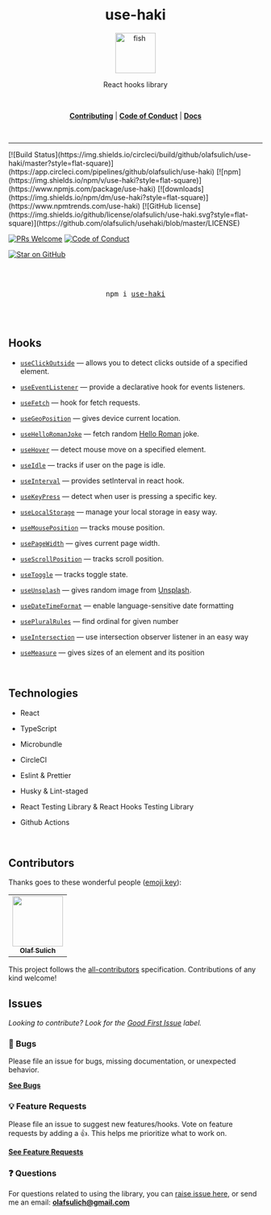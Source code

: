 <div align="center">
<h1>use-haki</h1>

<a href="https://github.com/olafsulich/use-haki/settings">
  <img
    height="80"
    width="80"
    alt="fish"
    src="https://i.ibb.co/SmkHMr2/fishhook.png"
  />
</a>

<p>React hooks library</p>

<br />

[**Contributing**](./CONTRIBUTING.md) | [**Code of Conduct**](./CODE_OF_CONDUCT.md) | [**Docs**](./docs)

<br />
</div>

<hr />
<!-- prettier-ignore-start -->
[![Build Status](https://img.shields.io/circleci/build/github/olafsulich/use-haki/master?style=flat-square)](https://app.circleci.com/pipelines/github/olafsulich/use-haki)
[![npm](https://img.shields.io/npm/v/use-haki?style=flat-square)](https://www.npmjs.com/package/use-haki)
[![downloads](https://img.shields.io/npm/dm/use-haki?style=flat-square)](https://www.npmtrends.com/use-haki)
[![GitHub license](https://img.shields.io/github/license/olafsulich/use-haki.svg?style=flat-square)](https://github.com/olafsulich/usehaki/blob/master/LICENSE)

[![PRs Welcome](https://img.shields.io/badge/PRs-welcome-brightgreen.svg?style=flat-square)](http://makeapullrequest.com)
[![Code of Conduct](https://img.shields.io/badge/code%20of-conduct-ff69b4.svg?style=flat-square)](https://github.com/testing-library/react-hooks-testing-library/blob/master/CODE_OF_CONDUCT.md)

[![Star on GitHub](https://img.shields.io/github/stars/olafsulich/use-haki.svg?style=social)](https://github.com/olafsulich/use-haki/stargazers)

<!-- prettier-ignore-end -->

<div align="center">
  <br />
  <br />
  <pre>npm i <a href="https://www.npmjs.com/package/use-haki">use-haki</a></pre>
  <br />
  <br />
</div>

## Hooks

- [`useClickOutside`](./docs/useClickOutside.md) &mdash; allows you to detect clicks outside of a specified element.

- [`useEventListener`](./docs/useEventListener.md) &mdash; provide a declarative hook for events listeners.

- [`useFetch`](./docs/useFetch.md) &mdash; hook for fetch requests.

- [`useGeoPosition`](./docs/useGeoPosition.md) &mdash; gives device current location.

- [`useHelloRomanJoke`](./docs/useHelloRomanJoke.md) &mdash; fetch random [Hello Roman](https://www.youtube.com/channel/UCq8XmOMtrUCb8FcFHQEd8_g) joke.

- [`useHover`](./docs/useHover.md) &mdash; detect mouse move on a specified element.

- [`useIdle`](./docs/useIdle.md) &mdash; tracks if user on the page is idle.

- [`useInterval`](./docs/useInterval.md) &mdash; provides setInterval in react hook.

- [`useKeyPress`](./docs/useKeyPress.md) &mdash; detect when user is pressing a specific key.

- [`useLocalStorage`](./docs/useLocalStorage.md) &mdash; manage your local storage in easy way.

- [`useMousePosition`](./docs/useMousePosition.md) &mdash; tracks mouse position.

- [`usePageWidth`](./docs/usePageWidth.md) &mdash; gives current page width.

- [`useScrollPosition`](./docs/useScrollPosition.md) &mdash; tracks scroll position.

- [`useToggle`](./docs/useToggle.md) &mdash; tracks toggle state.

- [`useUnsplash`](./docs/useUnsplash.md) &mdash; gives random image from [Unsplash](https://unsplash.com/).

- [`useDateTimeFormat`](./docs/useDateTimeFormat.md) &mdash; enable language-sensitive date formatting

- [`usePluralRules`](./docs/usePluralRules.md) &mdash; find ordinal for given number

- [`useIntersection`](./docs/useIntersection.md) &mdash; use intersection observer listener in an easy way

- [`useMeasure`](./docs/useMeasure.md) &mdash; gives sizes of an element and its position

  <br />

## Technologies

- React
- TypeScript
- Microbundle
- CircleCI
- Eslint & Prettier
- Husky & Lint-staged
- React Testing Library & React Hooks Testing Library
- Github Actions

  <br />

## Contributors

Thanks goes to these wonderful people ([emoji key](https://allcontributors.org/docs/en/emoji-key)):

<!-- ALL-CONTRIBUTORS-LIST:START - Do not remove or modify this section -->
<!-- prettier-ignore-start -->
<!-- markdownlint-disable -->
<table>
  <tr>
    <td align="center"><a href="http://frontlive.pl"><img src="https://avatars1.githubusercontent.com/u/46969484?v=4" width="100px;" alt=""/><br /><sub><b>Olaf Sulich</b></sub></a></td>
  </tr>
</table>

<!-- markdownlint-enable -->
<!-- prettier-ignore-end -->

<!-- ALL-CONTRIBUTORS-LIST:END -->

This project follows the [all-contributors](https://allcontributors.org/) specification.
Contributions of any kind welcome!

## Issues

_Looking to contribute? Look for the
[Good First Issue](https://github.com/olafsulich/use-haki/issues?utf8=✓&q=is%3Aissue+is%3Aopen+sort%3Areactions-%2B1-desc+label%3A"good+first+issue"+)
label._

### 🐛 Bugs

Please file an issue for bugs, missing documentation, or unexpected behavior.

[**See Bugs**](https://github.com/olafsulich/use-haki/issues?q=is%3Aissue+is%3Aopen+label%3Abug+sort%3Acreated-desc)

### 💡 Feature Requests

Please file an issue to suggest new features/hooks. Vote on feature requests by adding a 👍. This helps
me prioritize what to work on.

[**See Feature Requests**](https://github.com/olafsulich/use-haki/issues?q=is%3Aissue+sort%3Areactions-%2B1-desc+label%3Aenhancement+is%3Aopen)

### ❓ Questions

For questions related to using the library, you can
[raise issue here](https://github.com/olafsulich/use-haki/issues/new), or
send me an email: **olafsulich@gmail.com**

  <br />
